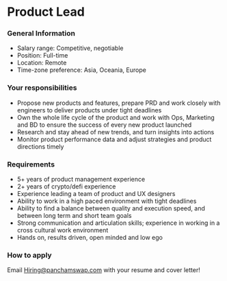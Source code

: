 # Product Lead

### General Information

* Salary range: Competitive, negotiable
* Position: Full-time
* Location: Remote
* Time-zone preference: Asia, Oceania, Europe 

### Your responsibilities

* Propose new products and features, prepare PRD and work closely with engineers to deliver products under tight deadlines 
* Own the whole life cycle of the product and work with Ops, Marketing and BD to ensure the success of every new product launched 
* Research and stay ahead of new trends, and turn insights into actions 
* Monitor product performance data and adjust strategies and product directions timely

### Requirements 

* 5+ years of product management experience
* 2+ years of crypto/defi experience 
* Experience leading a team of product and UX designers 
* Ability to work in a high paced environment with tight deadlines
* Ability to find a balance between quality and execution speed, and between long term and short team goals
* Strong communication and articulation skills; experience in working in a cross cultural work environment
* Hands on, results driven, open minded and low ego 

### How to apply

Email Hiring@panchamswap.com with your resume and cover letter!

